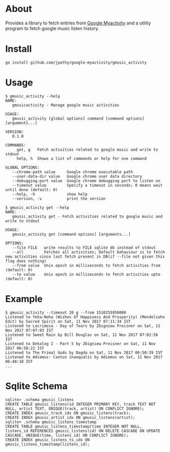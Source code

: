 About
=====
Provides a library to fetch entries from [Google Myactivity](https://myactivity.google.com) and a utility program to fetch google music listen history.

Install
=======
`go install github.com/jpathy/google-myactivity/gmusic_activity`

Usage
=====
    $ gmusic_activity --help
    NAME:
       gmusicactivity - Manage google music activities

    USAGE:
       gmusic_activity [global options] command [command options] [arguments...]

    VERSION:
       0.1.0

    COMMANDS:
         get, g   Fetch activities related to google music and write to stdout
         help, h  Shows a list of commands or help for one command

    GLOBAL OPTIONS:
       --chrome-path value     Google chrome executable path
       --user-data-dir value   Google chrome user data directory
       --debugging-port value  Google chrome debugging port to listen on
       --timeout value         Specify a timeout in seconds; 0 means wait until done (default: 0)
       --help, -h              show help
       --version, -v           print the version

    $ gmusic_activity get --help
    NAME:
       gmusic_activity get - Fetch activities related to google music and write to stdout

    USAGE:
       gmusic_activity get [command options] [arguments...]

    OPTIONS:
       --file FILE   write results to FILE sqlite db instead of stdout
       --all         Fetches all activities; Default behaviour is to fetch new activities since last fetch present in DB(if --file not given this flag does nothing)
       --from value  Unix epoch in milliseconds to fetch activities from (default: 0)
       --to value    Unix epoch in milliseconds to fetch activities upto (default: 0)

Example
=======
    $ gmusic_activity --timeout 20 g --from 1510255950000
    Listened to Yeha-Noha (Wishes Of Happiness And Prosperity) (Mendelsohn Edit) by Sacred Spirit on Sat, 11 Nov 2017 07:11:34 IST
    Listened to Lacrimosa - Day of Tears by Zbigniew Preisner on Sat, 11 Nov 2017 07:07:03 IST
    Listened to Sweet Rain by Bill Douglas on Sat, 11 Nov 2017 07:02:56 IST
    Listened to Dekalog I - Part 5 by Zbigniew Preisner on Sat, 11 Nov 2017 06:58:22 IST
    Listened to The Primal Gods by Dagda on Sat, 11 Nov 2017 06:50:39 IST
    Listened to Adiemus: Cantus inaequalis by Adiemus on Sat, 11 Nov 2017 06:48:18 IST
    ...

Sqlite Schema
=============
    sqlite> .schema gmusic_listens
    CREATE TABLE gmusic_listens(id INTEGER PRIMARY KEY, track TEXT NOT NULL, artist TEXT, UNIQUE(track, artist) ON CONFLICT IGNORE);
    CREATE INDEX gmusic_track_idx ON gmusic_listens(track);
    CREATE INDEX gmusic_artist_idx ON gmusic_listens(artist);
    sqlite> .schema gmusic_listens_timestamp
    CREATE TABLE gmusic_listens_timestamp(time INTEGER NOT NULL, listens_id REFERENCES gmusic_listens(id) ON DELETE CASCADE ON UPDATE CASCADE, UNIQUE(time, listens_id) ON CONFLICT IGNORE);
    CREATE INDEX gmusic_listens_ts_idx ON gmusic_listens_timestamp(listens_id);
